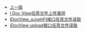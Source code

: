 * [上一级](docs/wy876_poc/)
* [I Doc View任意文件上传漏洞](docs/wy876_poc/iDocView/I%20Doc%20View%E4%BB%BB%E6%84%8F%E6%96%87%E4%BB%B6%E4%B8%8A%E4%BC%A0%E6%BC%8F%E6%B4%9E.md)
* [IDocView_qJvqhFt接口任意文件读取](docs/wy876_poc/iDocView/IDocView_qJvqhFt%E6%8E%A5%E5%8F%A3%E4%BB%BB%E6%84%8F%E6%96%87%E4%BB%B6%E8%AF%BB%E5%8F%96.md)
* [iDocView upload接口任意文件读取](docs/wy876_poc/iDocView/iDocView%20upload%E6%8E%A5%E5%8F%A3%E4%BB%BB%E6%84%8F%E6%96%87%E4%BB%B6%E8%AF%BB%E5%8F%96.md)
